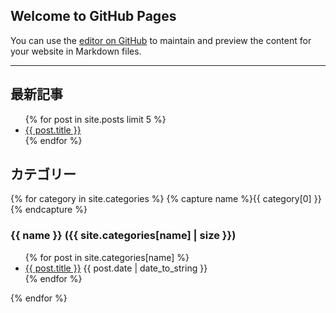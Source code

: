 ## Welcome to GitHub Pages

You can use the [editor on GitHub](https://github.com/porolakka/0x0026/edit/master/index.md) to maintain and preview the content for your website in Markdown files.



---

<h2>最新記事</h2>

<ul>
  {% for post in site.posts limit 5 %}
    <li>
      <a href="{{ post.url }}">{{ post.title }}</a>
    </li>
  {% endfor %}
</ul>


<h2>カテゴリー</h2>
  
{% for category in site.categories %}
  {% capture name %}{{ category[0] }}{% endcapture %}
  <h3>{{ name }} ({{ site.categories[name] | size }})</h3>
  <ul class="posts">
  {% for post in site.categories[name] %}
    <li>
      <a class="post-link" href="{{ post.url | prepend: site.baseurl }}">{{ post.title }}</a>
      <span class="post-date">{{ post.date | date_to_string }}</span>
    </li>
  {% endfor %}
  </ul>
{% endfor %}
